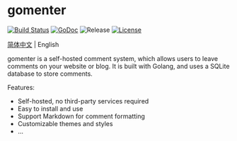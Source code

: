 # gomenter
[![Build Status](https://travis-ci.org/aktau/gomenter.svg?branch=master)](https://travis-ci.org/aktau/gomenter)
[![GoDoc](https://godoc.org/github.com/aktau/gomenter?status.svg)](https://godoc.org/github.com/aktau/gomenter)
![Release](https://img.shields.io/github/release/aktau/gomenter.svg)
[![License](https://img.shields.io/badge/license-MIT-blue.svg)](https://raw.githubusercontent.com/aktau/gomenter/master/LICENSE)

[简体中文](../README.md) | English

gomenter is a self-hosted comment system, which allows users to leave comments on your website or blog. It is built with Golang, and uses a SQLite database to store comments.

Features:

- Self-hosted, no third-party services required
- Easy to install and use
- Support Markdown for comment formatting
- Customizable themes and styles
- ...


